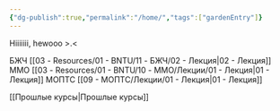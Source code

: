 ```yaml
---
{"dg-publish":true,"permalink":"/home/","tags":["gardenEntry"]}
---
```


Hiiiiiii, hewooo >.<

БЖЧ
	[[03 - Resources/01 - BNTU/11 - БЖЧ/02 - Лекция\|02 - Лекция]]
ММО
	[[03 - Resources/01 - BNTU/10 - ММО/Лекции/01 - Лекция\|01 - Лекция]]
МОПТС
	[[09 - МОПТС/Лекции/01 - Лекция\|01 - Лекция]]





[[Прошлые курсы\|Прошлые курсы]]
